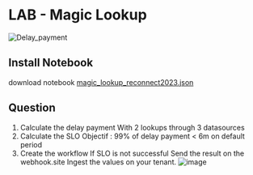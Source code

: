 # LAB - Magic Lookup
![Delay_payment](https://github.com/JLLormeau/reconnect2023/blob/main/delay_payment.png?raw=true)

## Install Notebook

download notebook [magic_lookup_reconnect2023.json](https://raw.githubusercontent.com/JLLormeau/magic_lookup_reconnect2023/main/magic_lookup%20_reconnect2023.json)



## Question
1) Calculate the delay payment
With 2 lookups through 3 datasources 
2) Calculate the SLO 
Objectif : 99% of delay payment < 6m on default period
3) Create the workflow
If SLO is not successful
Send the result on the webhook.site
Ingest the values on your tenant.
![image](https://github.com/JLLormeau/magic_lookup_reconnect2023/assets/40337213/97715d42-c287-4cf5-9360-b20a9a14cdd9)
